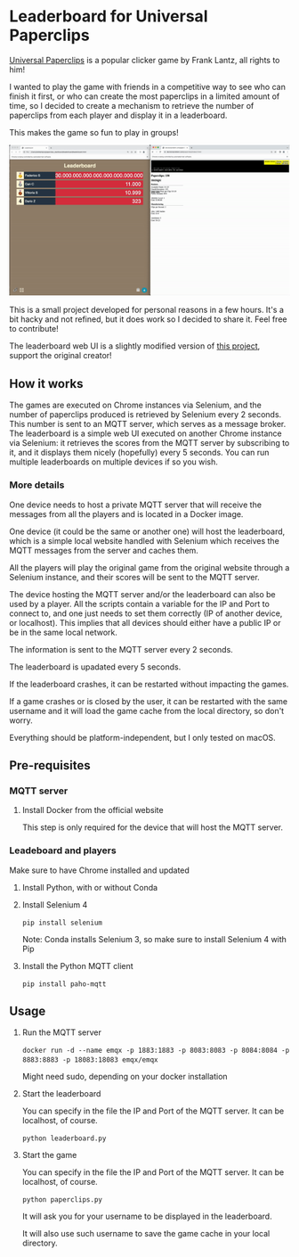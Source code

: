 Leaderboard for Universal Paperclips
=======================

[Universal Paperclips](https://www.decisionproblem.com/paperclips/) is a popular clicker game by Frank Lantz, all rights to him!

I wanted to play the game with friends in a competitive way to see who can finish it first, or who can create the most paperclips in a limited amount of time, so I decided to create a mechanism to retrieve the number of paperclips from each player and display it in a leaderboard. 

This makes the game so fun to play in groups!

![](img/demo.gif)


This is a small project developed for personal reasons in a few hours. It's a bit hacky and not refined, but it does work so I decided to share it. Feel free to contribute!

The leaderboard web UI is a slightly modified version of [this project](https://github.com/tgogos/leaderboard), support the original creator!

How it works
----------------

The games are executed on Chrome instances via Selenium, and the number of paperclips produced is retrieved by Selenium every 2 seconds. This number is sent to an MQTT server, which serves as a message broker.
The leaderboard is a simple web UI executed on another Chrome instance via Selenium: it retrieves the scores from the MQTT server by subscribing to it, and it displays them nicely (hopefully) every 5 seconds. You can run multiple leaderboards on multiple devices if so you wish.

### More details
One device needs to host a private MQTT server that will receive the messages from all the players and is located in a Docker image.

One device (it could be the same or another one) will host the leaderboard, which is a simple local website handled with Selenium which receives the MQTT messages from the server and caches them.

All the players will play the original game from the original website through a Selenium instance, and their scores will be sent to the MQTT server.

The device hosting the MQTT server and/or the leaderboard can also be used by a player. All the scripts contain a variable for the IP and Port to connect to, and one just needs to set them correctly (IP of another device, or localhost). This implies that all devices should either have a public IP or be in the same local network.

The information is sent to the MQTT server every 2 seconds.

The leaderboard is upadated every 5 seconds.

If the leaderboard crashes, it can be restarted without impacting the games.

If a game crashes or is closed by the user, it can be restarted with the same username and it will load the game cache from the local directory, so don't worry.

Everything should be platform-independent, but I only tested on macOS.

Pre-requisites
----------------

### MQTT server

1. Install Docker from the official website

   This step is only required for the device that will host the MQTT server.

### Leadeboard and players

Make sure to have Chrome installed and updated

1. Install Python, with or without Conda

2. Install Selenium 4

   `pip install selenium`

   Note: Conda installs Selenium 3, so make sure to install Selenium 4 with Pip

3. Install the Python MQTT client

   `pip install paho-mqtt`


Usage
------------------

1. Run the MQTT server

   `docker run -d --name emqx -p 1883:1883 -p 8083:8083 -p 8084:8084 -p 8883:8883 -p 18083:18083 emqx/emqx`

   Might need sudo, depending on your docker installation

2. Start the leaderboard

   You can specify in the file the IP and Port of the MQTT server. It can be localhost, of course.

   `python leaderboard.py`

3. Start the game

   You can specify in the file the IP and Port of the MQTT server. It can be localhost, of course.

   `python paperclips.py`

   It will ask you for your username to be displayed in the leaderboard.

   It will also use such username to save the game cache in your local directory.

